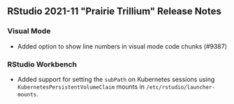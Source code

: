 ## RStudio 2021-11 "Prairie Trillium" Release Notes

### Visual Mode

* Added option to show line numbers in visual mode code chunks (#9387)

### RStudio Workbench

* Added support for setting the `subPath` on Kubernetes sessions using `KubernetesPersistentVolumeClaim` mounts in `/etc/rstudio/launcher-mounts`.

